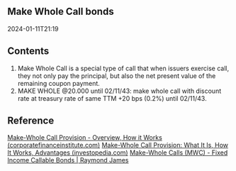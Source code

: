 ## Make Whole Call bonds
2024-01-11T21:19
## Contents
1. Make Whole Call is a special type of call that when issuers exercise call, they not only pay the principal, but also the net present value of the remaining coupon payment.
2. MAKE WHOLE @20.000 until 02/11/43: make whole call with discount rate at treasury rate of same TTM +20 bps (0.2%) until 02/11/43.

## Reference

[Make-Whole Call Provision - Overview, How it Works (corporatefinanceinstitute.com)](https://corporatefinanceinstitute.com/resources/fixed-income/make-whole-call-provision/)
[Make-Whole Call Provision: What It Is, How It Works, Advantages (investopedia.com)](https://www.investopedia.com/terms/m/make-wholecall.asp)
[Make-Whole Calls (MWC) - Fixed Income Callable Bonds | Raymond James](https://www.raymondjames.com/wealth-management/advice-products-and-services/investment-solutions/fixed-income/bond-basics/callable-bonds/make-whole-calls)